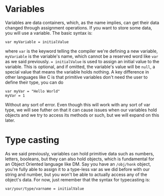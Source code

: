 # Variables
Variables are data containers, which, as the name implies, can get their data changed through assignment operations. If you want to store some data, you will use a variable. The basic syntax is:

    var myVariable = initialValue

where `var` is the keyword telling the compiler we're defining a new variable, `myVariable` is the variable's name, which cannot be a reserved word like `var` as we said previously. `= initialValue` is used to assign an initial value to the variable. This is optional, and if omitted, the variable's value will be `null`, a special value that means the variable holds nothing.
A key difference in other languages like C is that primitive variables don't need the user to define their type, you can do

	var myVar = "Hello World"
	myVar = 1

Without any sort of error. Even though this will work with any sort of var type, we will see futher on that it can cause issues when our variables hold objects and we try to access its methods or such, but we will expand on this later.

# Type casting
As we said previously, variables can hold primitive data such as numbers, letters, booleans, but they can also hold objects, which is fundamental for an Object Oriented language like DM. Say you have an `/obj/honk` object, you're fully able to assign it to a type-less var as we did before with our string and number, but you won't be able to actually access any of the object's data. For now, just remember that the syntax for typecasting is:

    var/your/type/varname = initialValue


